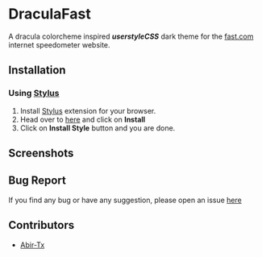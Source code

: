 # DraculaFast

A dracula colorcheme inspired **_userstyleCSS_** dark theme for the [fast.com](https://fast.com) internet speedometer website.

## Installation

### Using [Stylus](https://add0n.com/stylus.html)

1. Install [Stylus](https://add0n.com/stylus.html) extension for your browser.
2. Head over to [here](https://userstyles.world/style/8066/dracula-dark-theme-for-fast-com) and click on **Install**
3. Click on **Install Style** button and you are done.

## Screenshots

## Bug Report

If you find any bug or have any suggestion, please open an issue [here](https://github.com/Abir-Tx/DraculaFast/issues/new)

## Contributors

- [Abir-Tx](https://github.com/abir-tx)
